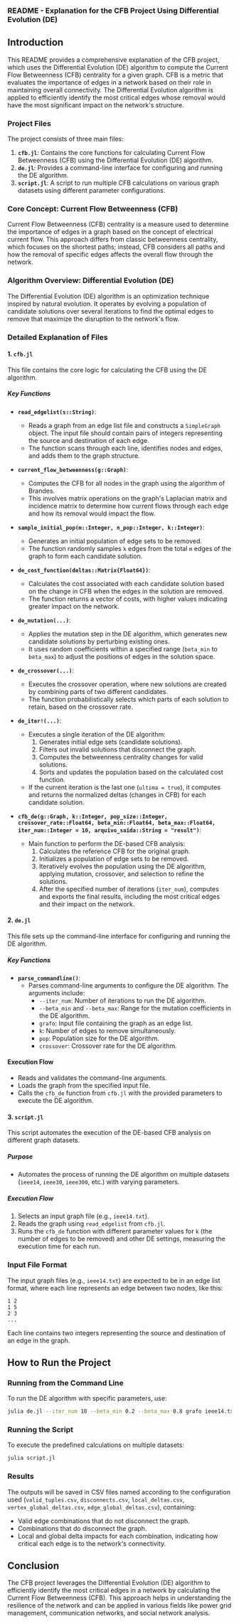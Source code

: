 ### README - Explanation for the CFB Project Using Differential Evolution (DE)

## Introduction

This README provides a comprehensive explanation of the CFB project, which uses the Differential Evolution (DE) algorithm to compute the Current Flow Betweenness (CFB) centrality for a given graph. CFB is a metric that evaluates the importance of edges in a network based on their role in maintaining overall connectivity. The Differential Evolution algorithm is applied to efficiently identify the most critical edges whose removal would have the most significant impact on the network's structure.

### Project Files

The project consists of three main files:

1. **`cfb.jl`**: Contains the core functions for calculating Current Flow Betweenness (CFB) using the Differential Evolution (DE) algorithm.
2. **`de.jl`**: Provides a command-line interface for configuring and running the DE algorithm.
3. **`script.jl`**: A script to run multiple CFB calculations on various graph datasets using different parameter configurations.

### Core Concept: Current Flow Betweenness (CFB)

Current Flow Betweenness (CFB) centrality is a measure used to determine the importance of edges in a graph based on the concept of electrical current flow. This approach differs from classic betweenness centrality, which focuses on the shortest paths; instead, CFB considers all paths and how the removal of specific edges affects the overall flow through the network.

### Algorithm Overview: Differential Evolution (DE)

The Differential Evolution (DE) algorithm is an optimization technique inspired by natural evolution. It operates by evolving a population of candidate solutions over several iterations to find the optimal edges to remove that maximize the disruption to the network's flow.

### Detailed Explanation of Files

#### 1. `cfb.jl`

This file contains the core logic for calculating the CFB using the DE algorithm.

##### Key Functions

- **`read_edgelist(s::String)`**:
  - Reads a graph from an edge list file and constructs a `SimpleGraph` object. The input file should contain pairs of integers representing the source and destination of each edge.
  - The function scans through each line, identifies nodes and edges, and adds them to the graph structure.

- **`current_flow_betweenness(g::Graph)`**:
  - Computes the CFB for all nodes in the graph using the algorithm of Brandes. 
  - This involves matrix operations on the graph's Laplacian matrix and incidence matrix to determine how current flows through each edge and how its removal would impact the flow.

- **`sample_initial_pop(m::Integer, n_pop::Integer, k::Integer)`**:
  - Generates an initial population of edge sets to be removed. 
  - The function randomly samples `k` edges from the total `m` edges of the graph to form each candidate solution.

- **`de_cost_function(deltas::Matrix{Float64})`**:
  - Calculates the cost associated with each candidate solution based on the change in CFB when the edges in the solution are removed.
  - The function returns a vector of costs, with higher values indicating greater impact on the network.

- **`de_mutation(...)`**:
  - Applies the mutation step in the DE algorithm, which generates new candidate solutions by perturbing existing ones.
  - It uses random coefficients within a specified range (`beta_min` to `beta_max`) to adjust the positions of edges in the solution space.

- **`de_crossover(...)`**:
  - Executes the crossover operation, where new solutions are created by combining parts of two different candidates.
  - The function probabilistically selects which parts of each solution to retain, based on the crossover rate.

- **`de_iter!(...)`**:
  - Executes a single iteration of the DE algorithm:
    1. Generates initial edge sets (candidate solutions).
    2. Filters out invalid solutions that disconnect the graph.
    3. Computes the betweenness centrality changes for valid solutions.
    4. Sorts and updates the population based on the calculated cost function.
  - If the current iteration is the last one (`ultima = true`), it computes and returns the normalized deltas (changes in CFB) for each candidate solution.

- **`cfb_de(g::Graph, k::Integer, pop_size::Integer, crossover_rate::Float64, beta_min::Float64, beta_max::Float64, iter_num::Integer = 10, arquivo_saida::String = "result")`**:
  - Main function to perform the DE-based CFB analysis:
    1. Calculates the reference CFB for the original graph.
    2. Initializes a population of edge sets to be removed.
    3. Iteratively evolves the population using the DE algorithm, applying mutation, crossover, and selection to refine the solutions.
    4. After the specified number of iterations (`iter_num`), computes and exports the final results, including the most critical edges and their impact on the network.

#### 2. `de.jl`

This file sets up the command-line interface for configuring and running the DE algorithm.

##### Key Functions

- **`parse_commandline()`**:
  - Parses command-line arguments to configure the DE algorithm. The arguments include:
    - `--iter_num`: Number of iterations to run the DE algorithm.
    - `--beta_min` and `--beta_max`: Range for the mutation coefficients in the DE algorithm.
    - `grafo`: Input file containing the graph as an edge list.
    - `k`: Number of edges to remove simultaneously.
    - `pop`: Population size for the DE algorithm.
    - `crossover`: Crossover rate for the DE algorithm.

#### Execution Flow

- Reads and validates the command-line arguments.
- Loads the graph from the specified input file.
- Calls the `cfb_de` function from `cfb.jl` with the provided parameters to execute the DE algorithm.

#### 3. `script.jl`

This script automates the execution of the DE-based CFB analysis on different graph datasets.

##### Purpose

- Automates the process of running the DE algorithm on multiple datasets (`ieee14`, `ieee30`, `ieee300`, etc.) with varying parameters.

##### Execution Flow

1. Selects an input graph file (e.g., `ieee14.txt`).
2. Reads the graph using `read_edgelist` from `cfb.jl`.
3. Runs the `cfb_de` function with different parameter values for `k` (the number of edges to be removed) and other DE settings, measuring the execution time for each run.

### Input File Format

The input graph files (e.g., `ieee14.txt`) are expected to be in an edge list format, where each line represents an edge between two nodes, like this:

```
1 2
1 5
2 3
...
```

Each line contains two integers representing the source and destination of an edge in the graph.

## How to Run the Project

### Running from the Command Line

To run the DE algorithm with specific parameters, use:

```bash
julia de.jl --iter_num 10 --beta_min 0.2 --beta_max 0.8 grafo ieee14.txt k 2 pop 100 crossover 0.7
```

### Running the Script

To execute the predefined calculations on multiple datasets:

```bash
julia script.jl
```

### Results

The outputs will be saved in CSV files named according to the configuration used (`valid_tuples.csv`, `disconnects.csv`, `local_deltas.csv`, `vertex_global_deltas.csv`, `edge_global_deltas.csv`), containing:
- Valid edge combinations that do not disconnect the graph.
- Combinations that do disconnect the graph.
- Local and global delta impacts for each combination, indicating how critical each edge is to the network's connectivity.

## Conclusion

The CFB project leverages the Differential Evolution (DE) algorithm to efficiently identify the most critical edges in a network by calculating the Current Flow Betweenness (CFB). This approach helps in understanding the resilience of the network and can be applied in various fields like power grid management, communication networks, and social network analysis.


 


  
  
